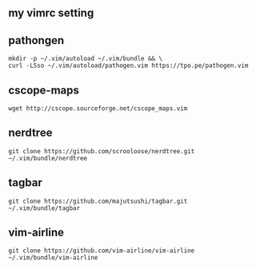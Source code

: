 my vimrc setting
---


pathongen
---

```
mkdir -p ~/.vim/autoload ~/.vim/bundle && \
curl -LSso ~/.vim/autoload/pathogen.vim https://tpo.pe/pathogen.vim
```
cscope-maps
---

```
wget http://cscope.sourceforge.net/cscope_maps.vim
```

nerdtree
---
```
git clone https://github.com/scrooloose/nerdtree.git ~/.vim/bundle/nerdtree
```

tagbar
---
```
git clone https://github.com/majutsushi/tagbar.git ~/.vim/bundle/tagbar
```

vim-airline
---
```
git clone https://github.com/vim-airline/vim-airline ~/.vim/bundle/vim-airline
```
